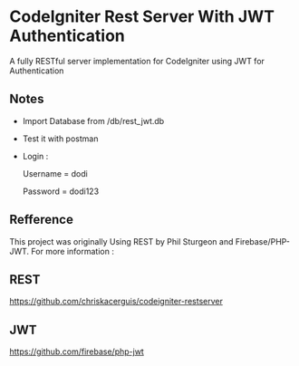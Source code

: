 # CodeIgniter Rest Server With JWT Authentication

A fully RESTful server implementation for CodeIgniter using JWT for Authentication
## Notes

- Import Database from /db/rest_jwt.db
- Test it with postman
- Login :

	Username = dodi
	
	Password = dodi123

## Refference

This project was originally Using REST by Phil Sturgeon and Firebase/PHP-JWT.
For more information :
## REST
https://github.com/chriskacerguis/codeigniter-restserver
## JWT
https://github.com/firebase/php-jwt
